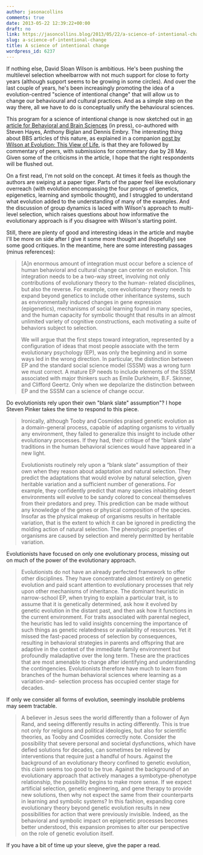 ```yaml
---
author: jasonacollins
comments: true
date: 2013-05-22 12:39:22+00:00
draft: no
link: https://jasoncollins.blog/2013/05/22/a-science-of-intentional-change/
slug: a-science-of-intentional-change
title: A science of intentional change
wordpress_id: 6237
---
```


If nothing else, David Sloan Wilson is ambitious. He's been pushing the multilevel selection wheelbarrow with not much support for close to forty years (although support seems to be growing in some circles). And over the last couple of years, he's been increasingly promoting the idea of a evolution-centred "science of intentional change" that will allow us to change our behavioural and cultural practices. And as a simple step on the way there, all we have to do is conceptually unify the behavioural sciences.

This program for a science of intentional change is now sketched out in [an article for Behavioral and Brain Sciences](http://journals.cambridge.org/images/fileUpload/documents/Wilson_BBS-D-11-00562_preprint.pdf) (in press), co-authored with Steven Hayes, Anthony Biglan and Dennis Embry. The interesting thing about BBS articles of this nature, as explained in a companion [post by Wilson at Evolution: This View of Life](http://www.thisviewoflife.com/index.php/magazine/articles/evolving-the-future), is that they are followed by commentary of peers, with submissions for commentary due by 28 May. Given some of the criticisms in the article, I hope that the right respondents will be flushed out.

On a first read, I'm not sold on the concept. At times it feels as though the authors are swiping at a paper tiger. Parts of the paper feel like evolutionary overreach (with evolution encompassing the four prongs of genetics, epigenetics, learning and symbolic thought), and I struggled to understand what evolution added to the understanding of many of the examples. And the discussion of group dynamics is laced with Wilson's approach to multi-level selection, which raises questions about how informative the evolutionary approach is if you disagree with Wilson's starting point.

Still, there are plenty of good and interesting ideas in the article and maybe I'll be more on side after I give it some more thought and (hopefully) see some good critiques. In the meantime, here are some interesting passages (minus references):


<blockquote>[A]n enormous amount of integration must occur before a science of human behavioral and cultural change can center on evolution. This integration needs to be a two-way street, involving not only contributions of evolutionary theory to the human- related disciplines, but also the reverse. For example, core evolutionary theory needs to expand beyond genetics to include other inheritance systems, such as environmentally induced changes in gene expression (epigenetics), mechanisms of social learning found in many species, and the human capacity for symbolic thought that results in an almost unlimited variety of cognitive constructions, each motivating a suite of behaviors subject to selection.

We will argue that the first steps toward integration, represented by a configuration of ideas that most people associate with the term evolutionary psychology (EP), was only the beginning and in some ways led in the wrong direction. In particular, the distinction between EP and the standard social science model (SSSM) was a wrong turn we must correct. A mature EP needs to include elements of the SSSM associated with major thinkers such as Emile Durkheim, B.F. Skinner, and Clifford Geertz. Only when we depolarize the distinction between EP and the SSSM can a science of change occur.</blockquote>


Do evolutionists rely upon their own "blank slate" assumption"? I hope Steven Pinker takes the time to respond to this piece.


<blockquote>Ironically, although Tooby and Cosmides praised genetic evolution as a domain-general process, capable of adapting organisms to virtually any environment, they failed to generalize this insight to include other evolutionary processes. If they had, their critique of the “blank slate” traditions in the human behavioral sciences would have appeared in a new light.

Evolutionists routinely rely upon a “blank slate” assumption of their own when they reason about adaptation and natural selection. They predict the adaptations that would evolve by natural selection, given heritable variation and a sufficient number of generations. For example, they confidently predict that many species inhabiting desert environments will evolve to be sandy colored to conceal themselves from their predators and prey. This prediction can be made without any knowledge of the genes or physical composition of the species. Insofar as the physical makeup of organisms results in heritable variation, that is the extent to which it can be ignored in predicting the molding action of natural selection. The phenotypic properties of organisms are caused by selection and merely permitted by heritable variation.</blockquote>


Evolutionists have focused on only one evolutionary process, missing out on much of the power of the evolutionary approach.


<blockquote>Evolutionists do not have an already perfected framework to offer other disciplines. They have concentrated almost entirely on genetic evolution and paid scant attention to evolutionary processes that rely upon other mechanisms of inheritance. The dominant heuristic in narrow-school EP, when trying to explain a particular trait, is to assume that it is genetically determined, ask how it evolved by genetic evolution in the distant past, and then ask how it functions in the current environment. For traits associated with parental neglect, the heuristic has led to valid insights concerning the importance of such things as genetic relatedness or availability of resources. Yet it missed the fast-paced process of selection by consequences, resulting in behavioral strategies in parents and offspring that are adaptive in the context of the immediate family environment but profoundly maladaptive over the long term. These are the practices that are most amenable to change after identifying and understanding the contingencies. Evolutionists therefore have much to learn from branches of the human behavioral sciences where learning as a variation-and- selection process has occupied center stage for decades.</blockquote>


If only we consider all forms of evolution, seemingly insoluble problems may seem tractable.


<blockquote>A believer in Jesus sees the world differently than a follower of Ayn Rand, and seeing differently results in acting differently. This is true not only for religions and political ideologies, but also for scientific theories, as Tooby and Cosmides correctly note. Consider the possibility that severe personal and societal dysfunctions, which have defied solutions for decades, can sometimes be relieved by interventions that require just a handful of hours. Against the background of an evolutionary theory confined to genetic evolution, this claim seems too good to be true. Against the background of an evolutionary approach that actively manages a symbotype-phenotype relationship, the possibility begins to make more sense. If we expect artificial selection, genetic engineering, and gene therapy to provide new solutions, then why not expect the same from their counterparts in learning and symbolic systems? In this fashion, expanding core evolutionary theory beyond genetic evolution results in new possibilities for action that were previously invisible. Indeed, as the behavioral and symbolic impact on epigenetic processes becomes better understood, this expansion promises to alter our perspective on the role of genetic evolution itself.</blockquote>


If you have a bit of time up your sleeve, give the paper a read.

